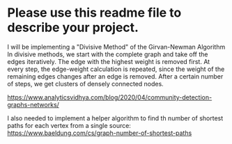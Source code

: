 # Please use this readme file to describe your project. 

I will be implementing a "Divisive Method" of the Girvan-Newman Algorithm
In divisive methods, we start with the complete graph and take off the edges iteratively. The edge with the highest weight is removed first. At every step, the edge-weight calculation is repeated, since the weight of the remaining edges changes after an edge is removed. After a certain number of steps, we get clusters of densely connected nodes.

https://www.analyticsvidhya.com/blog/2020/04/community-detection-graphs-networks/ 

I also needed to implement a helper algorithm to find th number of shortest paths for each vertex from a single source:
https://www.baeldung.com/cs/graph-number-of-shortest-paths
